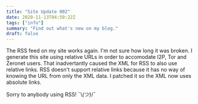 ```yaml
---
title: "Site Update 002"
date: 2020-11-13T04:59:22Z
tags: ["info"]
summary: "Find out what's new on my blog."
draft: false
---
```

The RSS feed on my site works again. I'm not sure how long it was broken. I generate this site using relative URLs in order to accomodate I2P, Tor and Zeronet users. That inadvertantly caused the XML for RSS to also use relative links. RSS doesn't support relative links because it has no way of knowing the URL from only the XML data. I patched it so the XML now uses absolute links.    

Sorry to anybody using RSS! ¯\\_(ツ)_/¯
